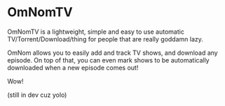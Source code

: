 # OmNomTV
OmNomTV is a lightweight, simple and easy to use automatic TV/Torrent/Download/thing for people that are really goddamn lazy.

OmNom allows you to easily add and track TV shows, and download any episode. On top of that, you can even mark shows to be automatically downloaded when a new episode comes out!

Wow!

(still in dev cuz yolo)